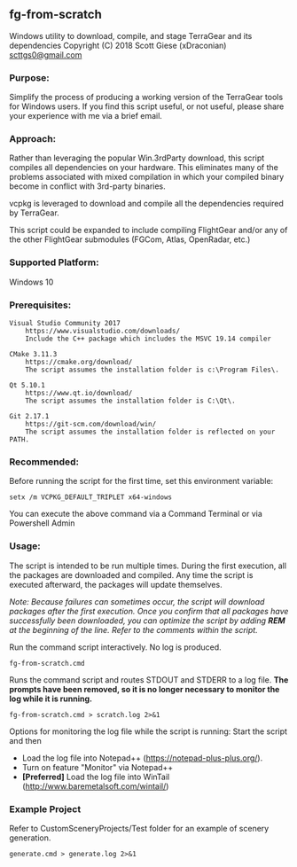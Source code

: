 ## fg-from-scratch
Windows utility to download, compile, and stage TerraGear and its dependencies
Copyright (C) 2018  Scott Giese (xDraconian) scttgs0@gmail.com

### Purpose:
Simplify the process of producing a working version of the TerraGear tools for Windows users.
If you find this script useful, or not useful, please share your experience with me via a brief email.

### Approach:
Rather than leveraging the popular Win.3rdParty download, this script compiles all dependencies
on your hardware.  This eliminates many of the problems associated with mixed compilation in which
your compiled binary become in conflict with 3rd-party binaries.

vcpkg is leveraged to download and compile all the dependencies required by TerraGear.

This script could be expanded to include compiling FlightGear and/or any of the other FlightGear
submodules (FGCom, Atlas, OpenRadar, etc.)

### Supported Platform:
Windows 10

### Prerequisites:
	Visual Studio Community 2017
		https://www.visualstudio.com/downloads/
		Include the C++ package which includes the MSVC 19.14 compiler

	CMake 3.11.3
		https://cmake.org/download/
		The script assumes the installation folder is c:\Program Files\.

	Qt 5.10.1
		https://www.qt.io/download/
		The script assumes the installation folder is C:\Qt\.

	Git 2.17.1
		https://git-scm.com/download/win/
		The script assumes the installation folder is reflected on your PATH.

### Recommended:

Before running the script for the first time, set this environment variable:

	setx /m VCPKG_DEFAULT_TRIPLET x64-windows

You can execute the above command via a Command Terminal or via Powershell Admin

### Usage:
The script is intended to be run multiple times. During the first execution, all the packages are downloaded and compiled. Any time the script is executed afterward, the packages will update themselves.

<i>Note: Because failures can sometimes occur, the script will download packages after the first execution.  Once you confirm that all packages have successfully been downloaded, you can optimize the script by adding <b>REM</b> at the beginning of the line. Refer to the comments within the script.</i>

Run the command script interactively.  No log is produced.

	fg-from-scratch.cmd

Runs the command script and routes STDOUT and STDERR to a log file. **The prompts have been removed, so it is no longer necessary to monitor the log while it is running.**

	fg-from-scratch.cmd > scratch.log 2>&1

Options for monitoring the log file while the script is running:
Start the script and then
- Load the log file into Notepad++ (https://notepad-plus-plus.org/).
 - Turn on feature "Monitor" via Notepad++
- **[Preferred]** Load the log file into WinTail (http://www.baremetalsoft.com/wintail/)

### Example Project
Refer to CustomSceneryProjects/Test folder for an example of scenery generation.

	generate.cmd > generate.log 2>&1
